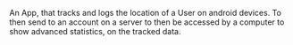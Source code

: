 An App, that tracks and logs the location of a User on android devices. To then send to an account on a server to then be accessed by a computer to show advanced statistics, on the tracked data.